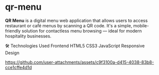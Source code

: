 # qr-menu
**QR Menu** is a digital menu web application that allows users to access restaurant or café menus by scanning a QR code. It's a simple, mobile-friendly solution for contactless menu browsing — ideal for modern hospitality businesses.


🛠️ Technologies Used
Frontend
HTML5 
CSS3
JavaScript 
Responsive Design 


https://github.com/user-attachments/assets/c9f3100a-d415-4038-83b8-cce1cffe4d1d

